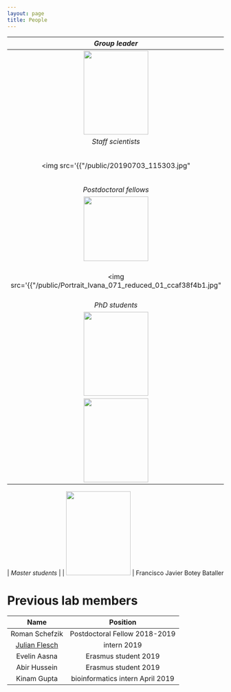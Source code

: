 ```yaml
---
layout: page
title: People
---
```


| *Group leader* | |
:-------------------------:|:-------------------------:
<img src="https://www.dkfz.de/en/somatische-evolution-frueherkennung/Images/Goncalves-Filimon-Angela_8.jpg" data-canonical-src="https://www.dkfz.de/en/somatische-evolution-frueherkennung/Images/Goncalves-Filimon-Angela_8.jpg" width="150" height="195" /> |  [Angela Goncalves](https://goncalves-lab.github.io/angela/)
| *Staff scientists* | |
<img src='{{"/public/20190703_115303.jpg" | absolute_url}}' width="150" height="195" /> | Nina Schneider
| *Postdoctoral fellows* | |
<img src="https://www.dkfz.de/en/somatische-evolution-frueherkennung/Images/luca-penso-dolfin-web.jpg" data-canonical-src="https://www.dkfz.de/en/somatische-evolution-frueherkennung/Images/luca-penso-dolfin-web.jpg" width="150" height="150" /> | [Luca Penso-Dolfin](https://github.com/luca8651)
<img src='{{"/public/Portrait_Ivana_071_reduced_01_ccaf38f4b1.jpg" | absolute_url}}' width="150" height="195" /> | Ivana Winkler
| *PhD students* | |
<img src="https://www.dkfz.de/en/somatische-evolution-frueherkennung/Images/Li.2.jpg" data-canonical-src="https://www.dkfz.de/en/somatische-evolution-frueherkennung/Images/Li.2.jpg" width="150" height="195" /> | Nan Li
<img src="https://www.dkfz.de/de/neurobiologie-von-gehirntumoren/LeoFoerster.jpg" data-canonical-src="https://www.dkfz.de/de/neurobiologie-von-gehirntumoren/LeoFoerster.jpg" width="150" height="195" /> | Leo Förster

| *Master students* | |
<img src='{{"/public/IMG_20180718_173621.jpg" | absolute_url}}' width="150" height="195" /> | Francisco Javier Botey Bataller

# Previous lab members

| Name | Position |
:-------------------------:|:-------------------------:
Roman Schefzik | Postdoctoral Fellow 2018-2019
[Julian Flesch](https://github.com/JulianFlesch) | intern 2019
Evelin Aasna | Erasmus student 2019
Abir Hussein | Erasmus student 2019
Kinam Gupta | bioinformatics intern April 2019
